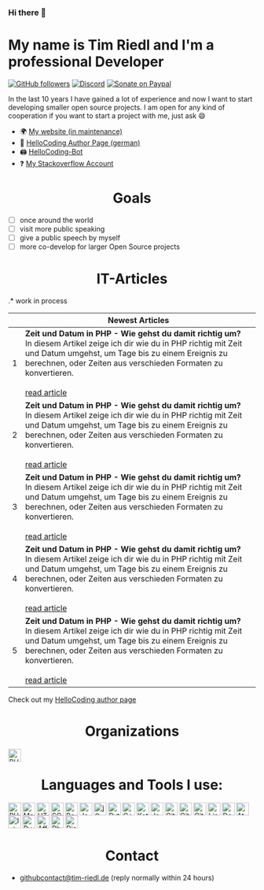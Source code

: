 ### Hi there 👋
# My name is Tim Riedl and I'm a professional Developer
[![GitHub followers][githubfollowershield]][githubprofile]
[![Discord][discordshield]][hellocodingdiscordinvite]
[![Sonate on Paypal][donatepaypalshield]][donatepaypal]

In the last 10 years I have gained a lot of experience and now I want to start developing smaller open source projects. I am open for any kind of cooperation if you want to start a project with me, just ask 😄

- 🌍 [My website (in maintenance)][mywebsite]
- 📝 [HelloCoding Author Page (german)](https://hellocoding.de/autor/tim-riedl/)
- 🖨️ [HelloCoding-Bot][hellocodingbotrepo]
- ❓ [My Stackoverflow Account](https://stackoverflow.com/users/14260868/uvulpos)

<div>
  <h1 align="center">Goals</h1>
</div>

- [ ] once around the world
- [ ] visit more public speaking
- [ ] give a public speech by myself
- [ ] more co-develop for larger Open Source projects 

<!-- ## Latest HelloCoding Articles -->
<!-- HC::start -->

<div>
  <h1 align="center">IT-Articles</h1>
</div>

.* work in process

<!-- HC::start -->
| | Newest Articles |
|-|----------|
|1| **Zeit und Datum in PHP - Wie gehst du damit richtig um?** <br> In diesem Artikel zeige ich dir wie du in PHP richtig mit Zeit und Datum umgehst, um Tage bis zu einem Ereignis zu berechnen, oder Zeiten aus verschieden Formaten zu konvertieren. <br><br> [read article](https://hellocoding.de/blog/coding-language/php/datum-zeit-funktionen) |
|2| **Zeit und Datum in PHP - Wie gehst du damit richtig um?** <br> In diesem Artikel zeige ich dir wie du in PHP richtig mit Zeit und Datum umgehst, um Tage bis zu einem Ereignis zu berechnen, oder Zeiten aus verschieden Formaten zu konvertieren. <br><br> [read article](https://hellocoding.de/blog/coding-language/php/datum-zeit-funktionen) |
|3| **Zeit und Datum in PHP - Wie gehst du damit richtig um?** <br> In diesem Artikel zeige ich dir wie du in PHP richtig mit Zeit und Datum umgehst, um Tage bis zu einem Ereignis zu berechnen, oder Zeiten aus verschieden Formaten zu konvertieren. <br><br> [read article](https://hellocoding.de/blog/coding-language/php/datum-zeit-funktionen) |
|4| **Zeit und Datum in PHP - Wie gehst du damit richtig um?** <br> In diesem Artikel zeige ich dir wie du in PHP richtig mit Zeit und Datum umgehst, um Tage bis zu einem Ereignis zu berechnen, oder Zeiten aus verschieden Formaten zu konvertieren. <br><br> [read article](https://hellocoding.de/blog/coding-language/php/datum-zeit-funktionen) |
|5| **Zeit und Datum in PHP - Wie gehst du damit richtig um?** <br> In diesem Artikel zeige ich dir wie du in PHP richtig mit Zeit und Datum umgehst, um Tage bis zu einem Ereignis zu berechnen, oder Zeiten aus verschieden Formaten zu konvertieren. <br><br> [read article](https://hellocoding.de/blog/coding-language/php/datum-zeit-funktionen) |
<!-- HC::end -->
Check out my [HelloCoding author page](https://hellocoding.de/autor/tim-riedl/archive/)

<div>
  <h1 align="center">Organizations</h1>
</div>

[<img align="left" alt="PHP" height="26px" src="https://avatars0.githubusercontent.com/u/69871402?s=200&v=4" />][hellocodingorganization]
<br>

<div>
  <h1 align="center">Languages and Tools I use:</h1>
</div>

[<img align="left" alt="PHP" height="26px" src="https://raw.githubusercontent.com/abranhe/programming-languages-logos/master/src/php/php.svg" />][phpweb]
[<img align="left" alt="MariaDB" height="26px" src="https://www.mvps.net/docs/wp-content/uploads/2019/02/MariaDB.png" />][mariadbwebweb]
[<img align="left" alt="HTML" height="26px" src="https://raw.githubusercontent.com/abranhe/programming-languages-logos/master/src/html/html.svg" />][htmlweb]
[<img align="left" alt="SCSS" height="26px" src="https://upload.wikimedia.org/wikipedia/commons/thumb/9/96/Sass_Logo_Color.svg/1280px-Sass_Logo_Color.svg.png" />][scssweb]
[<img align="left" alt="Bootstrap" height="26px" src="https://upload.wikimedia.org/wikipedia/commons/b/b2/Bootstrap_logo.svg" />][bootstrapweb]
[<img align="left" alt="Javascript" height="26px" src="https://raw.githubusercontent.com/abranhe/programming-languages-logos/master/src/javascript/javascript.svg" />][javascriptweb]
[<img align="left" alt="jQuery" height="26px" src="https://upload.wikimedia.org/wikipedia/commons/thumb/f/fd/JQuery-Logo.svg/1280px-JQuery-Logo.svg.png" />][jqueryweb]
[<img align="left" alt="Python" height="26px" src="https://raw.githubusercontent.com/abranhe/programming-languages-logos/master/src/python/python.svg" />][pythonweb]
[<img align="left" alt="C++" height="26px" src="https://raw.githubusercontent.com/abranhe/programming-languages-logos/master/src/cpp/cpp.svg" />][cppweb]
[<img align="left" alt="Kotlin" height="26px" src="https://raw.githubusercontent.com/abranhe/programming-languages-logos/master/src/kotlin/kotlin.svg" />][kotlinweb]
[<img align="left" alt="Java" height="26px" src="https://raw.githubusercontent.com/abranhe/programming-languages-logos/master/src/java/java.svg" />][javaweb]
[<img align="left" alt="Git" height="26px" src="https://upload.wikimedia.org/wikipedia/commons/e/e0/Git-logo.svg" />][gitweb]
[<img align="left" alt="GitHub" height="26px" src="https://upload.wikimedia.org/wikipedia/commons/9/91/Octicons-mark-github.svg" />][githubweb]
[<img align="left" alt="Gitea" height="26px" src="https://docs.gitea.io/images/gitea.png" />][giteaweb]
[<img align="left" alt="Linux" height="26px" src="https://cdn.worldvectorlogo.com/logos/linux-tux.svg" />][linuxweb]
[<img align="left" alt="Docker" height="26px" src="https://www.docker.com/sites/default/files/d8/2019-07/Moby-logo.png" />][dockerweb]
[<img align="left" alt="Atom" height="26px" src="https://seeklogo.com/images/A/atom-logo-19BD90FF87-seeklogo.com.png" />][atomweb]
[<img align="left" alt="Intelij" height="26px" src="https://upload.wikimedia.org/wikipedia/commons/thumb/d/d5/IntelliJ_IDEA_Logo.svg/2000px-IntelliJ_IDEA_Logo.svg.png" />][intelijweb]
[<img align="left" alt="PyCharm" height="26px" src="https://upload.wikimedia.org/wikipedia/commons/thumb/a/a1/PyCharm_Logo.svg/1024px-PyCharm_Logo.svg.png" />][pycharmweb]
[<img align="left" alt="Affinity" height="26px" src="https://upload.wikimedia.org/wikipedia/en/thumb/f/fb/Affinity_Photo_logo_new.png/220px-Affinity_Photo_logo_new.png" />][affinityweb]
[<img align="left" alt="Photoshop" height="26px" src="https://upload.wikimedia.org/wikipedia/commons/thumb/a/af/Adobe_Photoshop_CC_icon.svg/1024px-Adobe_Photoshop_CC_icon.svg.png" />][photoshopweb]
[<img alt="Discord" height="26px" src="https://discord.com/assets/f8389ca1a741a115313bede9ac02e2c0.svg" />][discordweb]
  
<div>
  <h1 align="center">Contact</h1>
</div>

- [githubcontact@tim-riedl.de](mailto:githubcontact%40tim-riedl.de?subject=%5B%20Github%20%5D&body=hi%20tim%2C) (reply normally within 24 hours)

<!-- eigene Links -->
[mywebsite]: https://timriedl.com
[githubprofile]: https://github.com/uvulpos/
[githubgistweb]: https://gist.github.com/uvulpos
[hellocodingbotrepo]: https://github.com/hellocodingDE/hellocoding-bot
[hellocodingorganization]: https://github.com/hellocodingDE
[hellocodingdiscordinvite]: https://discord.gg/c3ryK7e
[donatepaypal]: https://www.paypal.me/uvulpos

<!-- shields.io/ -->
[githubfollowershield]: https://img.shields.io/github/followers/uvulpos?label=GitHub%20Follower&logo=GitHub&logoColor=%23ffffff&style=flat-square
[discordshield]: https://img.shields.io/discord/530141674463035402?label=HelloCoding%20Discord&logo=Discord&logoColor=%23ffffff&style=flat-square
[donatepaypalshield]: https://img.shields.io/static/v1?label=donate%20pizza%20and%20coffee%20over&message=paypal&style=flat-square&logo=paypal&color=lightgrey

<!-- other links -->
[phpweb]: https://www.php.net/ 
[mariadbwebweb]: https://mariadb.org/
[htmlweb]: https://www.w3.org/html/
[scssweb]: https://sass-lang.com/
[bootstrapweb]: https://getbootstrap.com/
[javascriptweb]: https://developer.mozilla.org/en-US/docs/Web/JavaScript
[jqueryweb]: https://jquery.com/
[pythonweb]: https://www.python.org/
[cppweb]: https://www.cplusplus.com/
[kotlinweb]: https://kotlinlang.org/
[javaweb]: https://www.java.com/
[gitweb]: https://git-scm.com/
[githubweb]: https://github.com/
[giteaweb]: https://gitea.io/en-us/
[linuxweb]: https://github.com/torvalds/linux
[dockerweb]: https://www.docker.com/
[atomweb]: https://atom.io/ 
[intelijweb]: https://www.jetbrains.com/
[pycharmweb]: https://www.jetbrains.com/
[affinityweb]: https://affinity.serif.com/en-gb/photo/
[photoshopweb]: https://www.adobe.com/products/photoshop.html
[discordweb]: https://discord.com/
